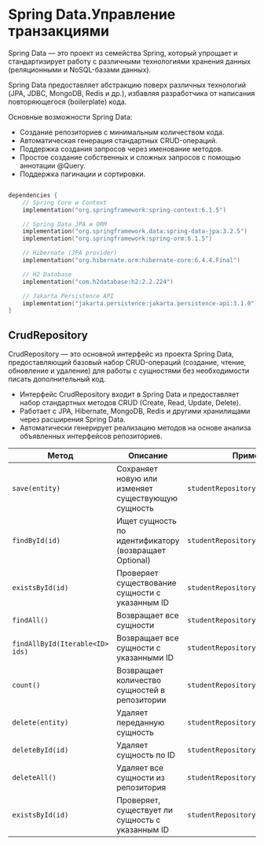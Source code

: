# Spring Data.Управление транзакциями

Spring Data — это проект из семейства Spring, который упрощает и стандартизирует работу с различными технологиями хранения данных (реляционными и NoSQL-базами данных).

Spring Data предоставляет абстракцию поверх различных технологий (JPA, JDBC, MongoDB, Redis и др.), избавляя разработчика от написания повторяющегося (boilerplate) кода.

Основные возможности Spring Data:

+ Создание репозиториев с минимальным количеством кода.
+ Автоматическая генерация стандартных CRUD-операций.
+ Поддержка создания запросов через именование методов.
+ Простое создание собственных и сложных запросов с помощью аннотации @Query.
+ Поддержка пагинации и сортировки.

``` kotlin

dependencies {
    // Spring Core и Context
    implementation("org.springframework:spring-context:6.1.5")

    // Spring Data JPA и ORM
    implementation("org.springframework.data:spring-data-jpa:3.2.5")
    implementation("org.springframework:spring-orm:6.1.5")

    // Hibernate (JPA provider)
    implementation("org.hibernate.orm:hibernate-core:6.4.4.Final")

    // H2 Database
    implementation("com.h2database:h2:2.2.224")

    // Jakarta Persistence API
    implementation("jakarta.persistence:jakarta.persistence-api:3.1.0")
}

```

## CrudRepository

CrudRepository — это основной интерфейс из проекта Spring Data, предоставляющий базовый набор CRUD-операций (создание, чтение, обновление и удаление) для работы с сущностями без необходимости писать дополнительный код.

+ Интерфейс CrudRepository входит в Spring Data и предоставляет набор стандартных методов CRUD (Create, Read, Update, Delete).
+ Работает с JPA, Hibernate, MongoDB, Redis и другими хранилищами через расширения Spring Data.
+ Автоматически генерирует реализацию методов на основе анализа объявленных интерфейсов репозиториев.


| Метод                                            | Описание                                                      | Пример использования                           |
|--------------------------------------------------|---------------------------------------------------------------|-----------------------------------------------|
| `save(entity)`                                   | Сохраняет новую или изменяет существующую сущность            | `studentRepository.save(student);`            |
| `findById(id)`                                   | Ищет сущность по идентификатору (возвращает Optional)         | `studentRepository.findById(1L);`             |
| `existsById(id)`                                 | Проверяет существование сущности с указанным ID               | `studentRepository.existsById(1L);`           |
| `findAll()`                                      | Возвращает все сущности                                       | `studentRepository.findAll();`                |
| `findAllById(Iterable<ID> ids)`                  | Возвращает все сущности с указанными ID                       | `studentRepository.findAllById(List.of(1L,2L));`|
| `count()`                                        | Возвращает количество сущностей в репозитории                 | `studentRepository.count();`                  |
| `delete(entity)`                                 | Удаляет переданную сущность                                   | `studentRepository.delete(student);`          |
| `deleteById(id)`                                 | Удаляет сущность по ID                                        | `studentRepository.deleteById(1L);`           |
| `deleteAll()`                                    | Удаляет все сущности из репозитория                           | `studentRepository.deleteAll();`              |
| `existsById(id)`                                 | Проверяет, существует ли сущность с указанным ID              | `studentRepository.existsById(1L);`           |